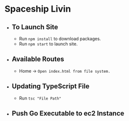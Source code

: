 # Spaceship Livin

- ## To Launch Site

  - Run `npm install` to download packages.
  - Run `npm start` to launch site.

- ## Available Routes

  - Home -> `Open index.html from file system.`

- ## Updating TypeScript File

  - Run `tsc "File Path"`

- ## Push Go Executable to ec2 Instance
